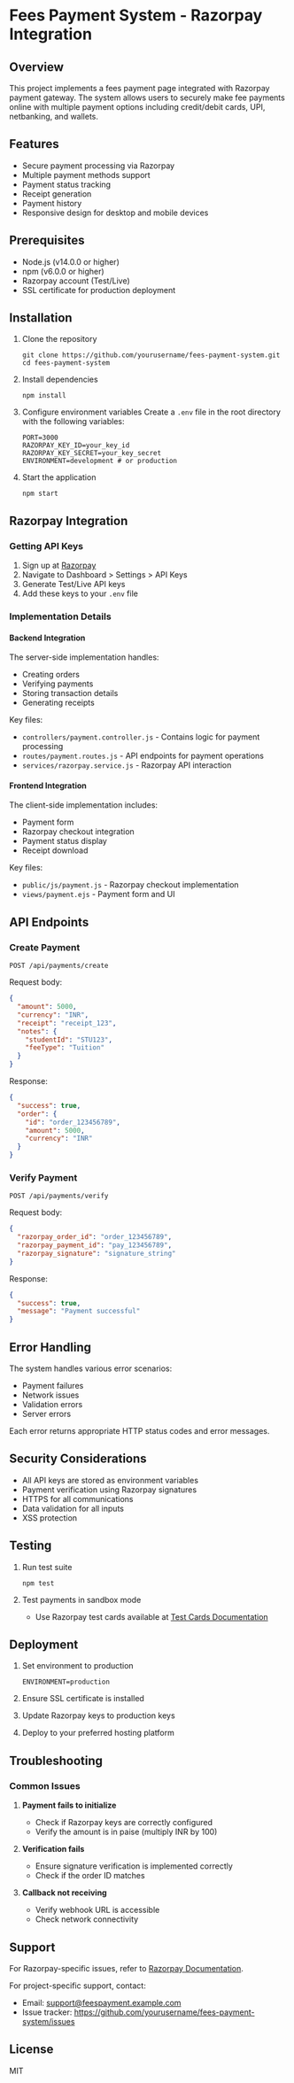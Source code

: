 # Fees Payment System - Razorpay Integration

## Overview
This project implements a fees payment page integrated with Razorpay payment gateway. The system allows users to securely make fee payments online with multiple payment options including credit/debit cards, UPI, netbanking, and wallets.

## Features
- Secure payment processing via Razorpay
- Multiple payment methods support
- Payment status tracking
- Receipt generation
- Payment history
- Responsive design for desktop and mobile devices


## Prerequisites
- Node.js (v14.0.0 or higher)
- npm (v6.0.0 or higher)
- Razorpay account (Test/Live)
- SSL certificate for production deployment

## Installation

1. Clone the repository
   ```
   git clone https://github.com/yourusername/fees-payment-system.git
   cd fees-payment-system
   ```

2. Install dependencies
   ```
   npm install
   ```

3. Configure environment variables
   Create a `.env` file in the root directory with the following variables:
   ```
   PORT=3000
   RAZORPAY_KEY_ID=your_key_id
   RAZORPAY_KEY_SECRET=your_key_secret
   ENVIRONMENT=development # or production
   ```

4. Start the application
   ```
   npm start
   ```

## Razorpay Integration

### Getting API Keys
1. Sign up at [Razorpay](https://razorpay.com)
2. Navigate to Dashboard > Settings > API Keys
3. Generate Test/Live API keys
4. Add these keys to your `.env` file

### Implementation Details

#### Backend Integration
The server-side implementation handles:
- Creating orders
- Verifying payments
- Storing transaction details
- Generating receipts

Key files:
- `controllers/payment.controller.js` - Contains logic for payment processing
- `routes/payment.routes.js` - API endpoints for payment operations
- `services/razorpay.service.js` - Razorpay API interaction

#### Frontend Integration
The client-side implementation includes:
- Payment form
- Razorpay checkout integration
- Payment status display
- Receipt download

Key files:
- `public/js/payment.js` - Razorpay checkout implementation
- `views/payment.ejs` - Payment form and UI

## API Endpoints

### Create Payment
```
POST /api/payments/create
```
Request body:
```json
{
  "amount": 5000,
  "currency": "INR",
  "receipt": "receipt_123",
  "notes": {
    "studentId": "STU123",
    "feeType": "Tuition"
  }
}
```
Response:
```json
{
  "success": true,
  "order": {
    "id": "order_123456789",
    "amount": 5000,
    "currency": "INR"
  }
}
```

### Verify Payment
```
POST /api/payments/verify
```
Request body:
```json
{
  "razorpay_order_id": "order_123456789",
  "razorpay_payment_id": "pay_123456789",
  "razorpay_signature": "signature_string"
}
```
Response:
```json
{
  "success": true,
  "message": "Payment successful"
}
```

## Error Handling
The system handles various error scenarios:
- Payment failures
- Network issues
- Validation errors
- Server errors

Each error returns appropriate HTTP status codes and error messages.

## Security Considerations
- All API keys are stored as environment variables
- Payment verification using Razorpay signatures
- HTTPS for all communications
- Data validation for all inputs
- XSS protection

## Testing
1. Run test suite
   ```
   npm test
   ```

2. Test payments in sandbox mode
   - Use Razorpay test cards available at [Test Cards Documentation](https://razorpay.com/docs/payments/payments/test-card-details/)

## Deployment
1. Set environment to production
   ```
   ENVIRONMENT=production
   ```

2. Ensure SSL certificate is installed
3. Update Razorpay keys to production keys
4. Deploy to your preferred hosting platform

## Troubleshooting

### Common Issues
1. **Payment fails to initialize**
   - Check if Razorpay keys are correctly configured
   - Verify the amount is in paise (multiply INR by 100)

2. **Verification fails**
   - Ensure signature verification is implemented correctly
   - Check if the order ID matches

3. **Callback not receiving**
   - Verify webhook URL is accessible
   - Check network connectivity

## Support
For Razorpay-specific issues, refer to [Razorpay Documentation](https://razorpay.com/docs/).

For project-specific support, contact:
- Email: support@feespayment.example.com
- Issue tracker: https://github.com/yourusername/fees-payment-system/issues

## License
MIT
